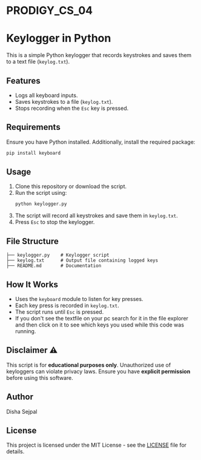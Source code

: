 # PRODIGY_CS_04
# Keylogger in Python

This is a simple Python keylogger that records keystrokes and saves them to a text file (`keylog.txt`).

## Features
- Logs all keyboard inputs.
- Saves keystrokes to a file (`keylog.txt`).
- Stops recording when the `Esc` key is pressed.

## Requirements
Ensure you have Python installed. Additionally, install the required package:

```sh
pip install keyboard
```

## Usage

1. Clone this repository or download the script.
2. Run the script using:
   ```sh
   python keylogger.py
   ```
3. The script will record all keystrokes and save them in `keylog.txt`.
4. Press `Esc` to stop the keylogger.

## File Structure
```
├── keylogger.py    # Keylogger script
├── keylog.txt      # Output file containing logged keys
├── README.md       # Documentation
```

## How It Works
- Uses the `keyboard` module to listen for key presses.
- Each key press is recorded in `keylog.txt`.
- The script runs until `Esc` is pressed.
- If you don't see the textfile on your pc search for it in the file explorer and then click on it to see which keys you used while this code was running.

## Disclaimer ⚠️
This script is for **educational purposes only**. Unauthorized use of keyloggers can violate privacy laws. Ensure you have **explicit permission** before using this software.

## Author
Disha Sejpal

## License
This project is licensed under the MIT License - see the [LICENSE](LICENSE) file for details.

